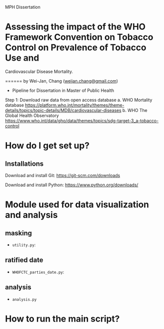 MPH Dissertation
# Assessing the impact of the WHO Framework Convention on Tobacco Control on Prevalence of Tobacco Use and
Cardiovascular Disease Mortality.

======
by Wei-Jan, Chang (weijan.chang@gmail.com)

* Pipeline for Dissertation in Master of Public Health


Step 1:
        Download raw data from open access database
        a. WHO Mortality database
        https://platform.who.int/mortality/themes/theme-details/topics/topic-details/MDB/cardiovascular-diseases
        b. WHO The Global Health Observatory
        https://www.who.int/data/gho/data/themes/topics/sdg-target-3_a-tobacco-control


How do I get set up?
======

Installations
----

Download and install Git: https://git-scm.com/downloads

Download and install Python: https://www.python.org/downloads/


Module used for data visualization and analysis
=====

## masking

- `utility.py`:

## ratified date

- `WHOFCTC_parties_date.py`: 

## analysis
- `analysis.py`

How to run the main script?
=====
